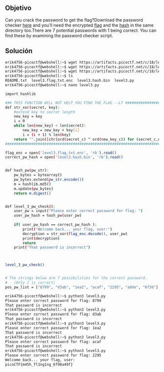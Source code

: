 ## Objetivo
Can you crack the password to get the flag?Download the password checker [here](https://artifacts.picoctf.net/c/18/level3.py) and you'll need the encrypted [flag](https://artifacts.picoctf.net/c/18/level3.flag.txt.enc) and the [hash](https://artifacts.picoctf.net/c/18/level3.hash.bin) in the same directory too.There are 7 potential passwords with 1 being correct. You can find these by examining the password checker script.
## Solución
```bash
erik4756-picoctf@webshell:~$ wget https://artifacts.picoctf.net/c/18/level3.py
erik4756-picoctf@webshell:~$ wget https://artifacts.picoctf.net/c/18/level3.flag.txt.enc
erik4756-picoctf@webshell:~$ wget https://artifacts.picoctf.net/c/18/level3.hash.bin
erik4756-picoctf@webshell:~$ ls
README.txt  level3.flag.txt.enc  level3.hash.bin  level3.py
erik4756-picoctf@webshell:~$ nano level3.py

import hashlib

### THIS FUNCTION WILL NOT HELP YOU FIND THE FLAG --LT ########################
def str_xor(secret, key):
    #extend key to secret length
    new_key = key
    i = 0
    while len(new_key) < len(secret):
        new_key = new_key + key[i]
        i = (i + 1) % len(key)        
    return "".join([chr(ord(secret_c) ^ ord(new_key_c)) for (secret_c,new_key_c) in zip(secret,new_key)])
###############################################################################

flag_enc = open('level3.flag.txt.enc', 'rb').read()
correct_pw_hash = open('level3.hash.bin', 'rb').read()


def hash_pw(pw_str):
    pw_bytes = bytearray()
    pw_bytes.extend(pw_str.encode())
    m = hashlib.md5()
    m.update(pw_bytes)
    return m.digest()


def level_3_pw_check():
    user_pw = input("Please enter correct password for flag: ")
    user_pw_hash = hash_pw(user_pw)
    
    if( user_pw_hash == correct_pw_hash ):
        print("Welcome back... your flag, user:")
        decryption = str_xor(flag_enc.decode(), user_pw)
        print(decryption)
        return
    print("That password is incorrect")



level_3_pw_check()


# The strings below are 7 possibilities for the correct password. 
#   (Only 1 is correct)
pos_pw_list = ["8799", "d3ab", "1ea2", "acaf", "2295", "a9de", "6f3d"]

erik4756-picoctf@webshell:~$ python3 level3.py 
Please enter correct password for flag: 8799
That password is incorrect
erik4756-picoctf@webshell:~$ python3 level3.py 
Please enter correct password for flag: d3ab
That password is incorrect
erik4756-picoctf@webshell:~$ python3 level3.py 
Please enter correct password for flag: 1ea2
That password is incorrect
erik4756-picoctf@webshell:~$ python3 level3.py 
Please enter correct password for flag: acaf
That password is incorrect
erik4756-picoctf@webshell:~$ python3 level3.py 
Please enter correct password for flag: 2295
Welcome back... your flag, user:
picoCTF{m45h_fl1ng1ng_6f98a49f}
```